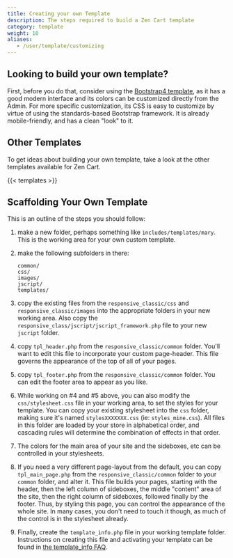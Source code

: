 ```yaml
---
title: Creating your own Template 
description: The steps required to build a Zen Cart template 
category: template 
weight: 10
aliases: 
   - /user/template/customizing
---
```


## Looking to build your own template?

First, before you do that, consider using the [Bootstrap4 template](https://www.zen-cart.com/downloads.php?do=file&id=2191), as it has a good modern interface and its colors can be customized directly from the Admin. For more specific customization, its CSS is easy to customize by virtue of using the standards-based Bootstrap framework.
It is already mobile-friendly, and has a clean "look" to it.

## Other Templates

To get ideas about building your own template, take a look at the other templates available for Zen Cart. 

{{< templates >}}

## Scaffolding Your Own Template

This is an outline of the steps you should follow: 

1. make a new folder, perhaps something like `includes/templates/mary`.  This is the working area for your own custom template.

2. make the following subfolders in there:

    ```
    common/
    css/
    images/
    jscript/
    templates/
    ```

3. copy the existing files from the `responsive_classic/css` and `responsive_classic/images` into the appropriate folders in your new working area. Also copy the `responsive_class/jscript/jscript_framework.php` file to your new `jscript` folder.

4. copy `tpl_header.php` from the `responsive_classic/common` folder.  You'll want to edit this file to incorporate your custom page-header.  This file governs the appearance of the top of all of your pages.

5. copy `tpl_footer.php` from the `responsive_classic/common` folder.  You can edit the footer area to appear as you like.

6. While working on #4 and #5 above, you can also modify the `css/stylesheet.css` file in your working area, to set the styles for your template.  You can copy your existing stylesheet into the `css` folder, making sure it's named `stylesXXXXXXX.css` (ie: `styles_mine.css`). All files in this folder are loaded by your store in alphabetical order, and cascading rules will determine the combination of effects in that order.

7. The colors for the main area of your site and the sideboxes, etc can be controlled in your stylesheets.

8. If you need a very different page-layout from the default, you can copy `tpl_main_page.php` from the `responsive_classic/common` folder to your `common` folder, and alter it.  This file builds your pages, starting with the header, then the left column of sideboxes, the middle "content" area of the site, then the right column of sideboxes, followed finally by the footer. Thus, by styling this page, you can control the appearance of the whole site. In many cases, you don't need to touch it though, as much of the control is in the stylesheet already.

9. Finally, create the `template_info.php` file in your working template folder. Instructions on creating this file and activating your template can be found in [the template_info FAQ](/user/template/template_info/). 

